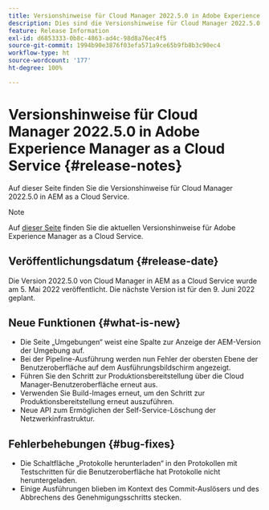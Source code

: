 ```yaml
---
title: Versionshinweise für Cloud Manager 2022.5.0 in Adobe Experience Manager as a Cloud Service
description: Dies sind die Versionshinweise für Cloud Manager 2022.5.0 in AEM as a Cloud Service.
feature: Release Information
exl-id: d6853333-0b8c-4863-ad4c-98d8a76ec4f5
source-git-commit: 1994b90e3876f03efa571a9ce65b9fb8b3c90ec4
workflow-type: ht
source-wordcount: '177'
ht-degree: 100%

---
```


# Versionshinweise für Cloud Manager 2022.5.0 in Adobe Experience Manager as a Cloud Service {#release-notes}

Auf dieser Seite finden Sie die Versionshinweise für Cloud Manager 2022.5.0 in AEM as a Cloud Service.

>[!NOTE]
>
>Auf [dieser Seite](/help/release-notes/release-notes-cloud/release-notes-current.md) finden Sie die aktuellen Versionshinweise für Adobe Experience Manager as a Cloud Service.

## Veröffentlichungsdatum {#release-date}

Die Version 2022.5.0 von Cloud Manager in AEM as a Cloud Service wurde am 5. Mai 2022 veröffentlicht. Die nächste Version ist für den 9. Juni 2022 geplant.

## Neue Funktionen {#what-is-new}

* Die Seite „Umgebungen“ weist eine Spalte zur Anzeige der AEM-Version der Umgebung auf.
* Bei der Pipeline-Ausführung werden nun Fehler der obersten Ebene der Benutzeroberfläche auf dem Ausführungsbildschirm angezeigt.
* Führen Sie den Schritt zur Produktionsbereitstellung über die Cloud Manager-Benutzeroberfläche erneut aus.
* Verwenden Sie Build-Images erneut, um den Schritt zur Produktionsbereitstellung erneut auszuführen.
* Neue API zum Ermöglichen der Self-Service-Löschung der Netzwerkinfrastruktur.

## Fehlerbehebungen {#bug-fixes}

* Die Schaltfläche „Protokolle herunterladen“ in den Protokollen mit Testschritten für die Benutzeroberfläche hat Protokolle nicht heruntergeladen.
* Einige Ausführungen blieben im Kontext des Commit-Auslösers und des Abbrechens des Genehmigungsschritts stecken.
